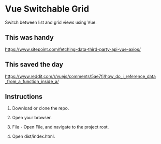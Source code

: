 # Vue Switchable Grid

Switch between list and grid views using Vue.

## This was handy

https://www.sitepoint.com/fetching-data-third-party-api-vue-axios/

## This saved the day

https://www.reddit.com/r/vuejs/comments/5ae7fj/how_do_i_reference_data_from_a_function_inside_a/

## Instructions

1. Download or clone the repo.

2. Open your browser.

3. File - Open File, and navigate to the project root.

4. Open dist/index.html.